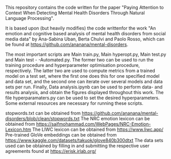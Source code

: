 This repository contains the code written for the paper "Paying Attention to Context When Detecting Mental Health Disorders Through Natural Language Processing".


It is based upon (but heavily modifies) the code writtenfor the work "An emotion and cognitive based analysis of mental health disorders from social media data" by Ana-Sabina Uban, Berta Chulvi and Paolo Rosso, which can be found at
https://github.com/ananana/mental-disorders.

The most important scripts are Main train.py, Main hyperopt.py, Main test.py and Main test - -Automated.py. The former two can be used to run the training procedure and hyperparameter optimisation procedure, respectively. The latter two are used to compute metrics from a trained model on a test set, where the first one does this for one specified model and data set, and the second one can iterate over several models and data sets per run. Finally, Data analysis.ipynb can be used to perform data- and results analysis, and obtain the figures displayed throughout this work. The file hyperparamaters.py can be used to set the desired hyperparameters. Some external resources are necessary for running these scripts.

stopwords.txt can be obtained from https://github.com/ananana/mental-disorders/blob/clean/stopwords.txt
The NRC emotion lexicon can be obtained from
        https://saifmohammad.com/WebPages/NRC-Emotion-Lexicon.htm
The LIWC lexicon can be obtained from
        https://www.liwc.app/
Pre-trained GloVe embeddings can be obtained from
        https://www.kaggle.com/datasets/takuok/glove840b300dtxt
The data sets used can be obtained by filling in and submitting the respective user agreements found at
    https://erisk.irlab.org/

